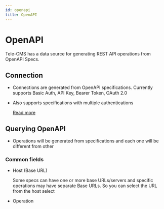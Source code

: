 ```yaml
---
id: openapi
title: OpenAPI
---
```


# OpenAPI

Tele-CMS has a data source for generating REST API operations from OpenAPI Specs.

## Connection
- Connections are generated from OpenAPI specifications. Currently supports Basic Auth, API Key, Bearer Token, OAuth 2.0

- Also supports specifications with multiple authentications

  [Read more](https://swagger.io/docs/specification/authentication/)

## Querying OpenAPI
- Operations will be generated from specifications and each one will be different from other

### Common fields
- Host (Base URL)

  Some specs can have one or more base URLs/servers and specific operations may have separate Base URLs. So you can select the URL from the host select

- Operation
